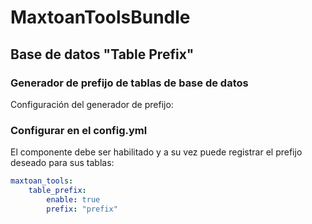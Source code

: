 MaxtoanToolsBundle
========================

## Base de datos "Table Prefix"
### Generador de prefijo de tablas de base de datos

Configuración del generador de prefijo:

### Configurar en el config.yml

El componente debe ser habilitado y a su vez puede registrar el prefijo deseado para sus tablas:

``` yml
maxtoan_tools:
    table_prefix:
        enable: true
        prefix: "prefix"

```